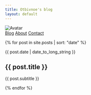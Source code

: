 ```yaml
---
title: Otbivnoe's blog
layout: default
---
```


<div class="main__avatar-container">
	<img src="/assets/img/side-menu/avatar.png" class="avatar" alt="Avatar">				
</div>

<nav class="sidebar__nav--mobile">	
	<a class="sidebar__nav-item selected" href="#contact">Blog</a>
	<a class="sidebar__nav-item" href="#about">About</a>
	<a class="sidebar__nav-item" href="#contact">Contact</a>
</nav>

{% for post in site.posts | sort: "date" %}
<article class ="article">
	<p class="article-date">{{ post.date | date_to_long_string }}</p>
	<h1 class="article-title">{{ post.title }}</h1>
	<p class="article-description">{{ post.subtitle }}</h1>
</article>
{% endfor %}
